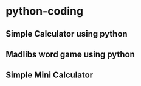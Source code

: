 # python-coding
  ## Simple Calculator using python
  ## Madlibs word game using python
  ## Simple Mini Calculator
